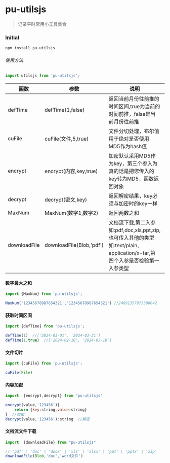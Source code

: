 # pu-utilsjs
> 记录平时常用小工具集合

### Initial 
```js
npm install pu-utilsjs
```
###### 使用方法 
```js
import utilsjs from 'pu-utilsjs';

```
函数| 参数 | 说明 | 类型 | 默认值 |
|---| --- | --- | --- | --- |
|defTime| defTime(1,false) | 返回当前月份往前推的时间区间,true为当前的时间前推，false是当前月份往前推 | defTime(number,boolean) | defTime(1,false) |
|cuFile| cuFile(文件,5,true) | 文件分切处理，布尔值用于绝对是否使用MD5作为hash值 | cuFile(File,number,boolean) | cuFile(null,5,false) |
|encrypt| encrypt(内容,key,true) | 加密默认采用MD5作为key，第三个参入为真的话是把您传入的key转为MD5，函数返回对象 | cuFile(any,string,boolean) | encrypt(null,null,false) |
|decrypt| decrypt(密文,key) | 返回解密结果，key必须与加密时的key一样 | cuFile(string,string) |  |
|MaxNum| MaxNum(数字1,数字2) | 返回两数之和 | cuFile(string,string) |  |
|downloadFile| downloadFile(Blob,'pdf') | 文档流下载,第二入参如:pdf,doc,xls,ppt,zip,也可传入其他的类型如:text/plain、application/x-tar,第四个入参是否检验第一入参类型 | downloadFile(Blob,string,string) | downloadFile(null,null,文件,true) |

#### 数字最大之和
```js
import {MaxNum} from 'pu-utilsjs';

MaxNum('12345678987654321','12345678987654321') //24691357975308642
```
#### 获取时间区间
```js
import {defTime} from 'pu-utilsjs';

defTime(1)  //['2024-03-01', '2024-03-31']
defTime(1,true)  //['2024-02-18', '2024-03-18']
```
#### 文件切片
```js
import {cuFile} from 'pu-utilsjs';

cuFile(File) 
```
#### 内容加密
```js
import  {encrypt,decrypt} from "pu-utilsjs"

encrypt(value,'123456'){
    return {key:string,value:string}
}  //加密
decrypt(value,'123456'):string  //解密
```
#### 文档流文件下载
```js
import  {downloadFile} from "pu-utilsjs"

// 'pdf' | 'doc' | 'docx' | 'xls' | 'xlsx' | 'ppt' | 'pptx' | 'zip'
downloadFile(Blob,'doc','word文件')
```
